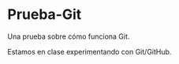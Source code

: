 # Prueba-Git

Una prueba sobre cómo funciona Git.

Estamos en clase experimentando con Git/GitHub.


